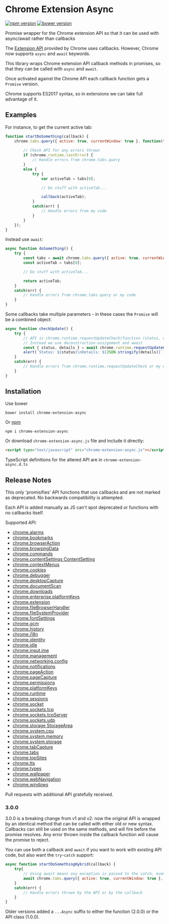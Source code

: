 # Chrome Extension Async
[![npm version](http://img.shields.io/npm/v/chrome-extension-async.svg)](https://www.npmjs.com/package/chrome-extension-async)
[![bower version](https://img.shields.io/bower/v/chrome-extension-async.svg)](https://github.com/KeithHenry/chromeExtensionAsync/releases)

Promise wrapper for the Chrome extension API so that it can be used with async/await rather than callbacks

The [Extension API](https://developer.chrome.com/extensions) provided by Chrome uses callbacks. 
However, Chrome now supports `async` and `await` keywords.

This library wraps Chrome extension API callback methods in promises, so that they can be called with `async` and `await`.

Once activated against the Chrome API each callback function gets a `Promise` version.

Chrome supports ES2017 syntax, so in extensions we can take full advantage of it.

## Examples
For instance, to get the current active tab:

```javascript
function startDoSomething(callback) {
    chrome.tabs.query({ active: true, currentWindow: true }, function(tabs) {
        
        // Check API for any errors thrown
        if (chrome.runtime.lastError) {
            // Handle errors from chrome.tabs.query
        }
        else {
            try {
                var activeTab = tabs[0];

                // Do stuff with activeTab...

                callback(activeTab);
            }
            catch(err) {
                // Handle errors from my code
            }
        }
    });
}
```

Instead use `await`:

```javascript
async function doSomething() {
    try {
        const tabs = await chrome.tabs.query({ active: true, currentWindow: true });
        const activeTab = tabs[0];

        // Do stuff with activeTab...

        return activeTab;
    }
    catch(err) {
        // Handle errors from chrome.tabs.query or my code
    }
}
```

Some callbacks take multiple parameters - in these cases the `Promise` will be a combined object:

```javascript
async function checkUpdate() {
    try {
        // API is chrome.runtime.requestUpdateCheck(function (status, details) { ... });
        // Instead we use deconstruction-assignment and await
        const { status, details } = await chrome.runtime.requestUpdateCheck();
        alert(`Status: ${status}\nDetails: ${JSON.stringify(details)}`);
    }
    catch(err) {
        // Handle errors from chrome.runtime.requestUpdateCheck or my code
    }
}
```

## Installation
Use bower
```
bower install chrome-extension-async
```

Or [npm](https://www.npmjs.com/package/chrome-extension-async)
```
npm i chrome-extension-async
```

Or download `chrome-extension-async.js` file and include it directly:
```html
<script type="text/javascript" src="chrome-extension-async.js"></script>
```

TypeScript definitions for the altered API are in `chrome-extension-async.d.ts`

## Release Notes
This only 'promisifies' API functions that use callbacks and are not marked as deprecated. 
No backwards compatibility is attempted.

Each API is added manually as JS can't spot deprecated or functions with no callbacks itself.

Supported API:

- [chrome.alarms](https://developer.chrome.com/extensions/alarms)
- [chrome.bookmarks](https://developer.chrome.com/extensions/bookmarks)
- [chrome.browserAction](https://developer.chrome.com/extensions/browserAction)
- [chrome.browsingData](https://developer.chrome.com/extensions/browsingData)
- [chrome.commands](https://developer.chrome.com/extensions/commands#method-getAll)
- [chrome.contentSettings ContentSetting](https://developer.chrome.com/extensions/contentSettings#type-ContentSetting)
- [chrome.contextMenus](https://developer.chrome.com/extensions/contextMenus)
- [chrome.cookies](https://developer.chrome.com/extensions/cookies)
- [chrome.debugger](https://developer.chrome.com/extensions/debugger)
- [chrome.desktopCapture](https://developer.chrome.com/extensions/desktopCapture)
- [chrome.documentScan](https://developer.chrome.com/extensions/documentScan#method-scan)
- [chrome.downloads](https://developer.chrome.com/extensions/downloads)
- [chrome.enterprise.platformKeys](https://developer.chrome.com/extensions/fileBrowserHandler#method-selectFile)
- [chrome.extension](https://developer.chrome.com/extensions/extension)
- [chrome.fileBrowserHandler](https://developer.chrome.com/extensions/enterprise_platformKeys)
- [chrome.fileSystemProvider](https://developer.chrome.com/extensions/fileSystemProvider)
- [chrome.fontSettings](https://developer.chrome.com/extensions/fontSettings)
- [chrome.gcm](https://developer.chrome.com/extensions/gcm)
- [chrome.history](https://developer.chrome.com/extensions/history)
- [chrome.i18n](https://developer.chrome.com/extensions/i18n)
- [chrome.identity](https://developer.chrome.com/extensions/identity)
- [chrome.idle](https://developer.chrome.com/extensions/idle#method-queryState)
- [chrome.input.ime](https://developer.chrome.com/extensions/input_ime)
- [chrome.management](https://developer.chrome.com/extensions/management)
- [chrome.networking.config](https://developer.chrome.com/extensions/networking_config)
- [chrome.notifications](https://developer.chrome.com/extensions/notifications)
- [chrome.pageAction](https://developer.chrome.com/extensions/pageAction)
- [chrome.pageCapture](https://developer.chrome.com/extensions/pageCapture#method-saveAsMHTML)
- [chrome.permissions](https://developer.chrome.com/extensions/permissions)
- [chrome.platformKeys](https://developer.chrome.com/extensions/platformKeys)
- [chrome.runtime](https://developer.chrome.com/extensions/runtime)
- [chrome.sessions](https://developer.chrome.com/extensions/sessions)
- [chrome.socket](https://developer.chrome.com/extensions/socket)
- [chrome.sockets.tcp](https://developer.chrome.com/extensions/sockets_tcp)
- [chrome.sockets.tcpServer](https://developer.chrome.com/extensions/sockets_tcpServer)
- [chrome.sockets.udp](https://developer.chrome.com/extensions/sockets_udp)
- [chrome.storage StorageArea](https://developer.chrome.com/extensions/storage#type-StorageArea)
- [chrome.system.cpu](https://developer.chrome.com/extensions/system_cpu)
- [chrome.system.memory](https://developer.chrome.com/extensions/system_memory)
- [chrome.system.storage](https://developer.chrome.com/extensions/system_storage)
- [chrome.tabCapture](https://developer.chrome.com/extensions/tabCapture)
- [chrome.tabs](https://developer.chrome.com/extensions/tabs)
- [chrome.topSites](https://developer.chrome.com/extensions/topSites#method-get)
- [chrome.tts](https://developer.chrome.com/extensions/tts)
- [chrome.types](https://developer.chrome.com/extensions/types)
- [chrome.wallpaper](https://developer.chrome.com/extensions/wallpaper#method-setWallpaper)
- [chrome.webNavigation](https://developer.chrome.com/extensions/webNavigation)
- [chrome.windows](https://developer.chrome.com/extensions/windows)

Pull requests with additional API gratefully received.

### 3.0.0
3.0.0 is a breaking change from v1 and v2: now the original API is wrapped by an identical method that can be called with either old or new syntax.
Callbacks can still be used on the same methods, and will fire before the promise resolves.
Any error thrown inside the callback function will cause the promise to reject.

You can use both a callback and `await` if you want to work with existing API code, but also want the `try`-`catch` support:

```javascript
async function startDoSomethingHybrid(callback) {
    try{
        // Using await means any exception is passed to the catch, even from the callback
        await chrome.tabs.query({ active: true, currentWindow: true }, tabs => callback(tabs[0]));
    }
    catch(err) {
        // Handle errors thrown by the API or by the callback
    }
}
```

Older versions added a `...Async` suffix to either the function (2.0.0) or the API class (1.0.0).
